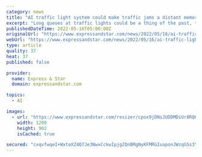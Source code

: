```yaml
---
category: news
title: "AI traffic light system could make traffic jams a distant memory"
excerpt: "Long queues at traffic lights could be a thing of the past, thanks to a new artificial intelligence system developed by researchers in the West Midlands."
publishedDateTime: 2022-05-16T05:00:00Z
originalUrl: "https://www.expressandstar.com/news/2022/05/16/ai-traffic-light-system-could-make-traffic-jams-a-distant-memory/"
webUrl: "https://www.expressandstar.com/news/2022/05/16/ai-traffic-light-system-could-make-traffic-jams-a-distant-memory/"
type: article
quality: 37
heat: 37
published: false

provider:
  name: Express & Star
  domain: expressandstar.com

topics:
  - AI

images:
  - url: "https://www.expressandstar.com/resizer/cpox9jDNsJUDDMDiUr8RQQrSXMU=/1200x0/cloudfront-us-east-1.images.arcpublishing.com/mna/RIHOU3A4YVFGJML7S2FS46UBSA.jpg"
    width: 1200
    height: 902
    isCached: true

secured: "cxqvfwqeI+WxtoXZ4Q7Je3NwxCckwIpjgZQnBMgNyKFMRGIuaponJWzqGSs3YaeDSepmSFfr1ciC5nDYK9lXb7zXOL5bRixd9IaqwV4jXnIggXSUXUB6hf714QoonRCqqcpgsyZ8gYCNxyxFEG6Vr7w7OgPsEiN2uWWlIHCpFCxu62lbbDJvryzlnk7b3gI7FAp+QrUQWSrYp5NMFO0L1s7c2lSeEvRsS5GrAG43PLKD5ERUbz85zrc0AtWQRpZr4kGVbxZlx/BU65cFKzATUlsouv4qR3x1W4Ff9IvPU3Ih3uwraFxDh3ARxSGYqLpBHNOUarCehz/Qh03EazNxXF3qwBWERVjUUpCdzAE3bbY=;QYYWenzeEQoAlHSKaalI3Q=="
---
```


